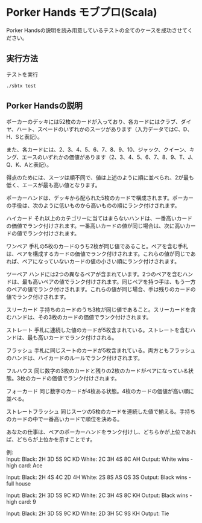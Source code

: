 # Porker Hands モブプロ(Scala)

Porker Handsの説明を読み用意しているテストの全てのケースを成功させてください。

## 実行方法

テストを実行
```
./sbtx test
```

## Porker Handsの説明
ポーカーのデッキには52枚のカードが入っており、各カードにはクラブ、ダイヤ、ハート、スペードのいずれかのスーツがあります（入力データではC、D、H、Sと表記）。

また、各カードには、2、3、4、5、6、7、8、9、10、ジャック、クイーン、キング、エースのいずれかの価値があります（2、3、4、5、6、7、8、9、T、J、Q、K、Aと表記）。

得点のためには、スーツは順不同で、値は上述のように順に並べられ、2が最も低く、エースが最も高い値となります。

ポーカーハンドは、デッキから配られた5枚のカードで構成されます。ポーカーの手役は、次のように低いものから高いものの順にランク付けされます。

ハイカード
それ以上のカテゴリーに当てはまらないハンドは、一番高いカードの価値でランク付けされます。一番高いカードの値が同じ場合は、次に高いカードの値でランク付けされます。

ワンペア
手札の5枚のカードのうち2枚が同じ値であること。ペアを含む手札は、ペアを構成するカードの価値でランク付けされます。これらの値が同じであれば、ペアになっていないカードの値の小さい順にランク付けされます。

ツーペア
ハンドには2つの異なるペアが含まれています。2つのペアを含むハンドは、最も高いペアの値でランク付けされます。同じペアを持つ手は、もう一方のペアの値でランク付けされます。これらの値が同じ場合、手は残りのカードの値でランク付けされます。

スリーカード
手持ちのカードのうち3枚が同じ値であること。スリーカードを含むハンドは、その3枚のカードの価値でランク付けされます。

ストレート
手札に連続した値のカードが5枚含まれている。ストレートを含むハンドは、最も高いカードでランク付けされる。

フラッシュ
手札に同じスートのカードが5枚含まれている。両方ともフラッシュのハンドは、ハイカードのルールでランク付けされます。

フルハウス
同じ数字の3枚のカードと残りの2枚のカードがペアになっている状態。3枚のカードの価値でランク付けされます。

フォーカード
同じ数字のカードが4枚ある状態。4枚のカードの価値が高い順に並べる。

ストレートフラッシュ
同じスーツの5枚のカードを連続した値で揃える。手持ちのカードの中で一番高いカードで順位を決める。

あなたの仕事は、ペアのポーカーハンドをランク付けし、どちらかが上位であれば、どちらが上位かを示すことです。

例:  
Input: Black: 2H 3D 5S 9C KD White: 2C 3H 4S 8C AH
Output: White wins - high card: Ace

Input: Black: 2H 4S 4C 2D 4H White: 2S 8S AS QS 3S
Output: Black wins - full house

Input: Black: 2H 3D 5S 9C KD White: 2C 3H 4S 8C KH
Output: Black wins - high card: 9

Input: Black: 2H 3D 5S 9C KD White: 2D 3H 5C 9S KH
Output: Tie
